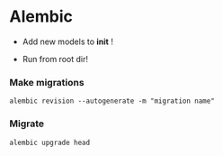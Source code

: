 # Alembic

- Add new models to __init__ !

- Run from root dir!

### Make migrations
    alembic revision --autogenerate -m "migration name"
### Migrate
    alembic upgrade head
